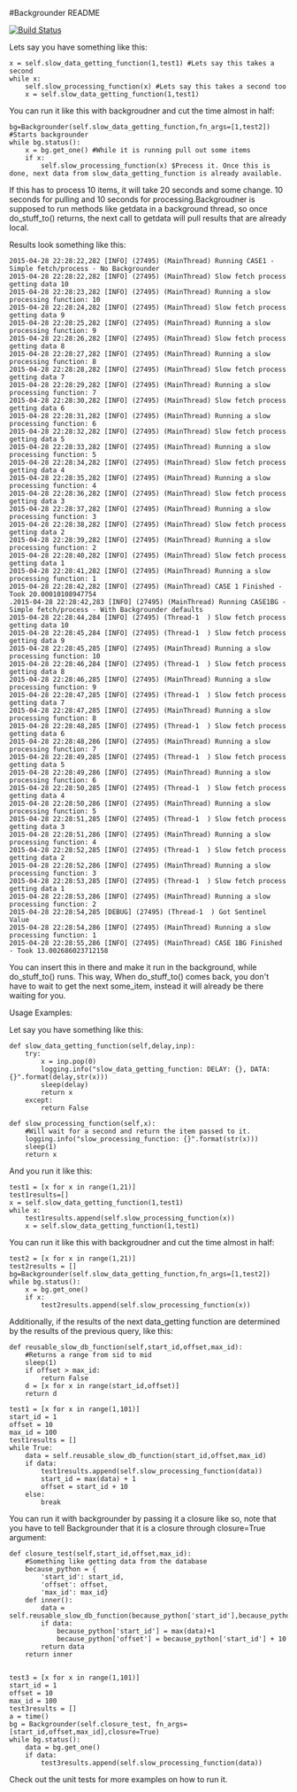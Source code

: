 #Backgrounder README

[![Build Status](https://travis-ci.org/nickvasilyev/Backgrounder.svg?branch=master)](https://travis-ci.org/nickvasilyev/Backgrounder)

Lets say you have something like this: 

    x = self.slow_data_getting_function(1,test1) #Lets say this takes a second
    while x:
        self.slow_processing_function(x) #Lets say this takes a second too
        x = self.slow_data_getting_function(1,test1)

You can run it like this with backgroudner and cut the time almost in half:

    bg=Backgrounder(self.slow_data_getting_function,fn_args=[1,test2]) #Starts backgrounder
    while bg.status(): 
        x = bg.get_one() #While it is running pull out some items
        if x:
            self.slow_processing_function(x) $Process it. Once this is done, next data from slow_data_getting_function is already available.
            
If this has to process 10 items, it will take 20 seconds and some change. 10 seconds for pulling and 10 seconds for processing.Backgroudner is supposed to run methods like getdata in a background thread, so once do_stuff_to() returns, the next call to getdata will pull results that are already local.

Results look something like this:

    2015-04-28 22:28:22,282 [INFO] (27495) (MainThread) Running CASE1 - Simple fetch/process - No Backgrounder
    2015-04-28 22:28:22,282 [INFO] (27495) (MainThread) Slow fetch process getting data 10
    2015-04-28 22:28:23,282 [INFO] (27495) (MainThread) Running a slow processing function: 10
    2015-04-28 22:28:24,282 [INFO] (27495) (MainThread) Slow fetch process getting data 9
    2015-04-28 22:28:25,282 [INFO] (27495) (MainThread) Running a slow processing function: 9
    2015-04-28 22:28:26,282 [INFO] (27495) (MainThread) Slow fetch process getting data 8
    2015-04-28 22:28:27,282 [INFO] (27495) (MainThread) Running a slow processing function: 8
    2015-04-28 22:28:28,282 [INFO] (27495) (MainThread) Slow fetch process getting data 7
    2015-04-28 22:28:29,282 [INFO] (27495) (MainThread) Running a slow processing function: 7
    2015-04-28 22:28:30,282 [INFO] (27495) (MainThread) Slow fetch process getting data 6
    2015-04-28 22:28:31,282 [INFO] (27495) (MainThread) Running a slow processing function: 6
    2015-04-28 22:28:32,282 [INFO] (27495) (MainThread) Slow fetch process getting data 5
    2015-04-28 22:28:33,282 [INFO] (27495) (MainThread) Running a slow processing function: 5
    2015-04-28 22:28:34,282 [INFO] (27495) (MainThread) Slow fetch process getting data 4
    2015-04-28 22:28:35,282 [INFO] (27495) (MainThread) Running a slow processing function: 4
    2015-04-28 22:28:36,282 [INFO] (27495) (MainThread) Slow fetch process getting data 3
    2015-04-28 22:28:37,282 [INFO] (27495) (MainThread) Running a slow processing function: 3
    2015-04-28 22:28:38,282 [INFO] (27495) (MainThread) Slow fetch process getting data 2
    2015-04-28 22:28:39,282 [INFO] (27495) (MainThread) Running a slow processing function: 2
    2015-04-28 22:28:40,282 [INFO] (27495) (MainThread) Slow fetch process getting data 1
    2015-04-28 22:28:41,282 [INFO] (27495) (MainThread) Running a slow processing function: 1
    2015-04-28 22:28:42,282 [INFO] (27495) (MainThread) CASE 1 Finished - Took 20.00010108947754
    .2015-04-28 22:28:42,283 [INFO] (27495) (MainThread) Running CASE1BG - Simple fetch/process - With Backgrounder defaults
    2015-04-28 22:28:44,284 [INFO] (27495) (Thread-1  ) Slow fetch process getting data 10
    2015-04-28 22:28:45,284 [INFO] (27495) (Thread-1  ) Slow fetch process getting data 9
    2015-04-28 22:28:45,285 [INFO] (27495) (MainThread) Running a slow processing function: 10
    2015-04-28 22:28:46,284 [INFO] (27495) (Thread-1  ) Slow fetch process getting data 8
    2015-04-28 22:28:46,285 [INFO] (27495) (MainThread) Running a slow processing function: 9
    2015-04-28 22:28:47,285 [INFO] (27495) (Thread-1  ) Slow fetch process getting data 7
    2015-04-28 22:28:47,285 [INFO] (27495) (MainThread) Running a slow processing function: 8
    2015-04-28 22:28:48,285 [INFO] (27495) (Thread-1  ) Slow fetch process getting data 6
    2015-04-28 22:28:48,286 [INFO] (27495) (MainThread) Running a slow processing function: 7
    2015-04-28 22:28:49,285 [INFO] (27495) (Thread-1  ) Slow fetch process getting data 5
    2015-04-28 22:28:49,286 [INFO] (27495) (MainThread) Running a slow processing function: 6
    2015-04-28 22:28:50,285 [INFO] (27495) (Thread-1  ) Slow fetch process getting data 4
    2015-04-28 22:28:50,286 [INFO] (27495) (MainThread) Running a slow processing function: 5
    2015-04-28 22:28:51,285 [INFO] (27495) (Thread-1  ) Slow fetch process getting data 3
    2015-04-28 22:28:51,286 [INFO] (27495) (MainThread) Running a slow processing function: 4
    2015-04-28 22:28:52,285 [INFO] (27495) (Thread-1  ) Slow fetch process getting data 2
    2015-04-28 22:28:52,286 [INFO] (27495) (MainThread) Running a slow processing function: 3
    2015-04-28 22:28:53,285 [INFO] (27495) (Thread-1  ) Slow fetch process getting data 1
    2015-04-28 22:28:53,286 [INFO] (27495) (MainThread) Running a slow processing function: 2
    2015-04-28 22:28:54,285 [DEBUG] (27495) (Thread-1  ) Got Sentinel Value
    2015-04-28 22:28:54,286 [INFO] (27495) (MainThread) Running a slow processing function: 1
    2015-04-28 22:28:55,286 [INFO] (27495) (MainThread) CASE 1BG Finished - Took 13.002686023712158


You can insert this in there and make it run in the background, while do_stuff_to() runs. This way, When do_stuff_to() comes back, you don't have to wait to get the next some_item, instead it will already be there waiting for you.

Usage Examples:

Let say you have something like this:

    def slow_data_getting_function(self,delay,inp):
        try:
            x = inp.pop(0)
            logging.info("slow_data_getting_function: DELAY: {}, DATA: {}".format(delay,str(x)))
            sleep(delay)
            return x
        except:
            return False

    def slow_processing_function(self,x):
        #Will wait for a second and return the item passed to it. 
        logging.info("slow_processing_function: {}".format(str(x)))
        sleep(1)
        return x
        
And you run it like this:

    test1 = [x for x in range(1,21)] 
    test1results=[]
    x = self.slow_data_getting_function(1,test1)
    while x:
        test1results.append(self.slow_processing_function(x))
        x = self.slow_data_getting_function(1,test1)

You can run it like this with backgroudner and cut the time almost in half:

    test2 = [x for x in range(1,21)]
    test2results = []
    bg=Backgrounder(self.slow_data_getting_function,fn_args=[1,test2])
    while bg.status():
        x = bg.get_one()
        if x:
            test2results.append(self.slow_processing_function(x))
            

Additionally, if the results of the next data_getting function are determined by the results of the previous query, like this:

    def reusable_slow_db_function(self,start_id,offset,max_id):
        #Returns a range from sid to mid
        sleep(1)
        if offset > max_id:
            return False
        d = [x for x in range(start_id,offset)]
        return d

    test1 = [x for x in range(1,101)] 
    start_id = 1
    offset = 10
    max_id = 100
    test1results = []
    while True:
        data = self.reusable_slow_db_function(start_id,offset,max_id)
        if data:
            test1results.append(self.slow_processing_function(data))
            start_id = max(data) + 1
            offset = start_id + 10
        else:
            break
    
You can run it with backgrounder by passing it a closure like so, note that you have to tell Backgrounder that it is a closure through closure=True argument:
  
    def closure_test(self,start_id,offset,max_id):
        #Something like getting data from the database
        because_python = {
            'start_id': start_id,
            'offset': offset,
            'max_id': max_id}
        def inner():
            data = self.reusable_slow_db_function(because_python['start_id'],because_python['offset'],because_python['max_id'])
            if data:
                because_python['start_id'] = max(data)+1
                because_python['offset'] = because_python['start_id'] + 10
            return data
        return inner
        
        
    test3 = [x for x in range(1,101)] 
    start_id = 1
    offset = 10
    max_id = 100
    test3results = []
    a = time()
    bg = Backgrounder(self.closure_test, fn_args=[start_id,offset,max_id],closure=True)
    while bg.status():
        data = bg.get_one()
        if data:
            test3results.append(self.slow_processing_function(data))
            
Check out the unit tests for more examples on how to run it. 
